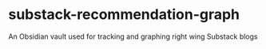 # substack-recommendation-graph
An Obsidian vault used for tracking and graphing right wing Substack blogs
